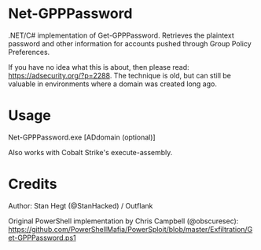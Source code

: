 # Net-GPPPassword
.NET/C# implementation of Get-GPPPassword. Retrieves the plaintext password and other information for accounts pushed through Group Policy Preferences.

If you have no idea what this is about, then please read: https://adsecurity.org/?p=2288. The technique is old, but can still be valuable in environments where a domain was created long ago.

# Usage
Net-GPPPassword.exe [ADdomain (optional)]

Also works with Cobalt Strike's execute-assembly.

# Credits
Author: Stan Hegt (@StanHacked) / Outflank

Original PowerShell implementation by Chris Campbell (@obscuresec): https://github.com/PowerShellMafia/PowerSploit/blob/master/Exfiltration/Get-GPPPassword.ps1
